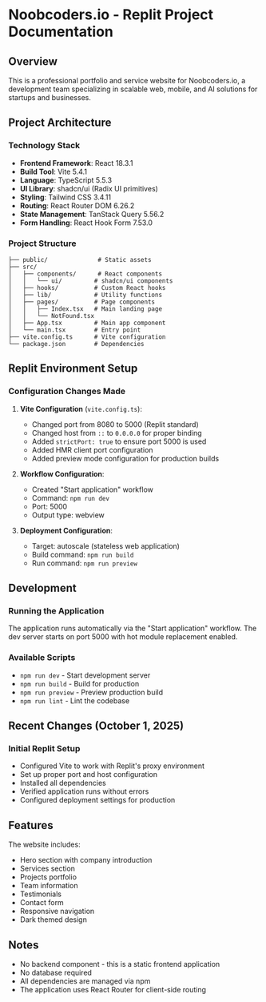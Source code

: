 # Noobcoders.io - Replit Project Documentation

## Overview
This is a professional portfolio and service website for Noobcoders.io, a development team specializing in scalable web, mobile, and AI solutions for startups and businesses.

## Project Architecture

### Technology Stack
- **Frontend Framework**: React 18.3.1
- **Build Tool**: Vite 5.4.1
- **Language**: TypeScript 5.5.3
- **UI Library**: shadcn/ui (Radix UI primitives)
- **Styling**: Tailwind CSS 3.4.11
- **Routing**: React Router DOM 6.26.2
- **State Management**: TanStack Query 5.56.2
- **Form Handling**: React Hook Form 7.53.0

### Project Structure
```
├── public/              # Static assets
├── src/
│   ├── components/      # React components
│   │   └── ui/         # shadcn/ui components
│   ├── hooks/          # Custom React hooks
│   ├── lib/            # Utility functions
│   ├── pages/          # Page components
│   │   ├── Index.tsx   # Main landing page
│   │   └── NotFound.tsx
│   ├── App.tsx         # Main app component
│   └── main.tsx        # Entry point
├── vite.config.ts      # Vite configuration
└── package.json        # Dependencies
```

## Replit Environment Setup

### Configuration Changes Made
1. **Vite Configuration** (`vite.config.ts`):
   - Changed port from 8080 to 5000 (Replit standard)
   - Changed host from `::` to `0.0.0.0` for proper binding
   - Added `strictPort: true` to ensure port 5000 is used
   - Added HMR client port configuration
   - Added preview mode configuration for production builds

2. **Workflow Configuration**:
   - Created "Start application" workflow
   - Command: `npm run dev`
   - Port: 5000
   - Output type: webview

3. **Deployment Configuration**:
   - Target: autoscale (stateless web application)
   - Build command: `npm run build`
   - Run command: `npm run preview`

## Development

### Running the Application
The application runs automatically via the "Start application" workflow. The dev server starts on port 5000 with hot module replacement enabled.

### Available Scripts
- `npm run dev` - Start development server
- `npm run build` - Build for production
- `npm run preview` - Preview production build
- `npm run lint` - Lint the codebase

## Recent Changes (October 1, 2025)

### Initial Replit Setup
- Configured Vite to work with Replit's proxy environment
- Set up proper port and host configuration
- Installed all dependencies
- Verified application runs without errors
- Configured deployment settings for production

## Features
The website includes:
- Hero section with company introduction
- Services section
- Projects portfolio
- Team information
- Testimonials
- Contact form
- Responsive navigation
- Dark themed design

## Notes
- No backend component - this is a static frontend application
- No database required
- All dependencies are managed via npm
- The application uses React Router for client-side routing
